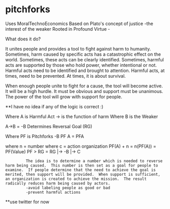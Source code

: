 # pitchforks
Uses MoralTechnoEconomics
Based on Plato's concept of justice
    -the interest of the weaker
Rooted in Profound Virtue
    -

What does it do?

It unites people and provides a tool to fight against harm to humanity. Sometimes, harm caused by specific acts has a catastrophic effect on the world.  Sometimes, these acts can be clearly identified.  Sometimes, harmful acts are supported by those who hold power, whether intentional or not. Harmful acts need to be identified and brought to attention.  Harmful acts, at times, need to be prevented.  At times, it is about survival.   

When enough people unite to fight for a cause, the tool will become active.  It will be a high hurdle.  It must be obvious and support must be unanimous.  The power of the tool will grow with support for people.


**I have no idea if any of the logic is correct :)

Where A is Harmful Act
-> is the function of harm
Where B is the Weaker

A->B = -B Determines Reversal Goal (RG)

Where PF is Pitchforks
-B PF A = PFA

where n = number
where c = action organization
PF(A) + n = n(PF(A)) = PF(Value)
PF > RG = RG |-> -B
             |-> C
             
             The idea is to determine a number which is needed to reverse harm being caused.  This number is then set as a goal for people to examine.  If people determine that the need to achieve the goal is merited, then support will be provided.  When support is sufficient, an organization is created to achieve the mission.  The result radically reduces harm being caused by actors.
             -avoid labeling people as good or bad
             -prevent harmful actions
     

**use twitter for now





